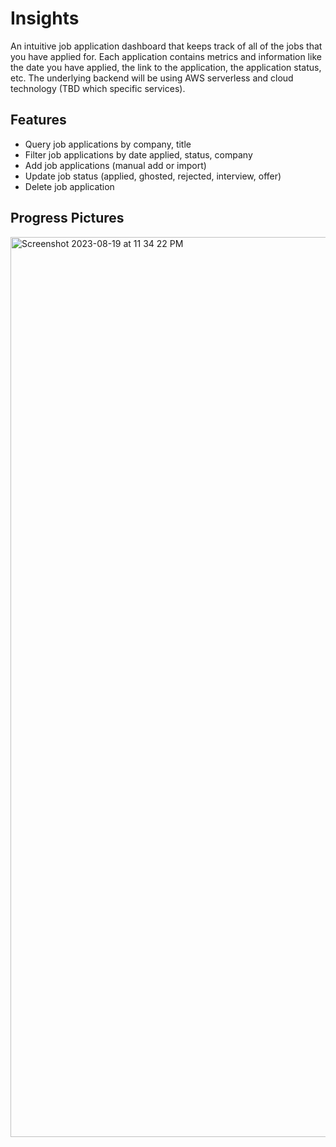 # Insights

An intuitive job application dashboard that keeps track of all of the jobs that you have applied for. Each application contains metrics and information like the date you have applied, the link to the application, the application status, etc. The underlying backend will be using AWS serverless and cloud technology (TBD which specific services).

## Features
- Query job applications by company, title
- Filter job applications by date applied, status, company
- Add job applications (manual add or import)
- Update job status (applied, ghosted, rejected, interview, offer)
- Delete job application

## Progress Pictures
<img width="1440" alt="Screenshot 2023-08-19 at 11 34 22 PM" src="https://github.com/skhanal5/Insights/assets/74752121/99f1cbb7-2fd9-460c-8041-a45024206995">
